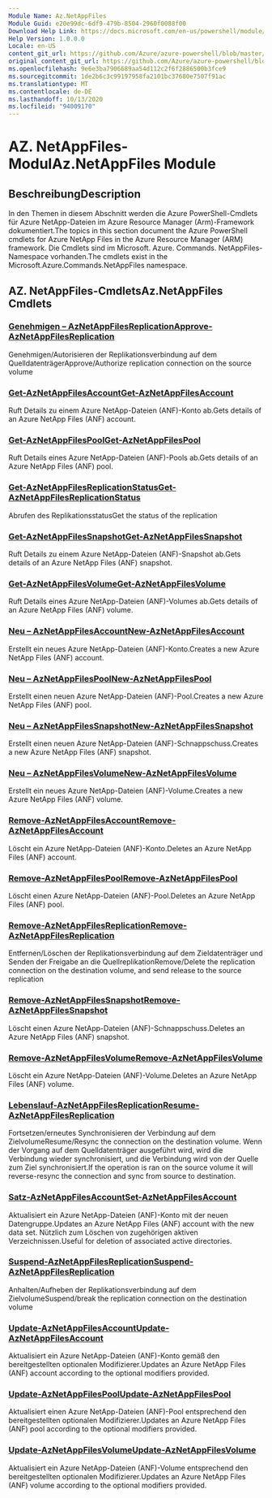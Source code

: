 ```yaml
---
Module Name: Az.NetAppFiles
Module Guid: e20e99dc-6df9-479b-8504-2960f0088f00
Download Help Link: https://docs.microsoft.com/en-us/powershell/module/az.netappfiles
Help Version: 1.0.0.0
Locale: en-US
content_git_url: https://github.com/Azure/azure-powershell/blob/master/src/NetAppFiles/NetAppFiles/help/Az.NetAppFiles.md
original_content_git_url: https://github.com/Azure/azure-powershell/blob/master/src/NetAppFiles/NetAppFiles/help/Az.NetAppFiles.md
ms.openlocfilehash: 9e6e3ba7906689aa54d112c2f6f2886500b3fce9
ms.sourcegitcommit: 1de2b6c3c99197958fa2101bc37680e7507f91ac
ms.translationtype: MT
ms.contentlocale: de-DE
ms.lasthandoff: 10/13/2020
ms.locfileid: "94009170"
---
```

# <span data-ttu-id="91d1b-101">AZ. NetAppFiles-Modul</span><span class="sxs-lookup"><span data-stu-id="91d1b-101">Az.NetAppFiles Module</span></span>
## <span data-ttu-id="91d1b-102">Beschreibung</span><span class="sxs-lookup"><span data-stu-id="91d1b-102">Description</span></span>
<span data-ttu-id="91d1b-103">In den Themen in diesem Abschnitt werden die Azure PowerShell-Cmdlets für Azure NetApp-Dateien im Azure Resource Manager (Arm)-Framework dokumentiert.</span><span class="sxs-lookup"><span data-stu-id="91d1b-103">The topics in this section document the Azure PowerShell cmdlets for Azure NetApp Files in the Azure Resource Manager (ARM) framework.</span></span> <span data-ttu-id="91d1b-104">Die Cmdlets sind im Microsoft. Azure. Commands. NetAppFiles-Namespace vorhanden.</span><span class="sxs-lookup"><span data-stu-id="91d1b-104">The cmdlets exist in the Microsoft.Azure.Commands.NetAppFiles namespace.</span></span>

## <span data-ttu-id="91d1b-105">AZ. NetAppFiles-Cmdlets</span><span class="sxs-lookup"><span data-stu-id="91d1b-105">Az.NetAppFiles Cmdlets</span></span>
### [<span data-ttu-id="91d1b-106">Genehmigen – AzNetAppFilesReplication</span><span class="sxs-lookup"><span data-stu-id="91d1b-106">Approve-AzNetAppFilesReplication</span></span>](Approve-AzNetAppFilesReplication.md)
<span data-ttu-id="91d1b-107">Genehmigen/Autorisieren der Replikationsverbindung auf dem Quelldatenträger</span><span class="sxs-lookup"><span data-stu-id="91d1b-107">Approve/Authorize replication connection on the source volume</span></span>

### [<span data-ttu-id="91d1b-108">Get-AzNetAppFilesAccount</span><span class="sxs-lookup"><span data-stu-id="91d1b-108">Get-AzNetAppFilesAccount</span></span>](Get-AzNetAppFilesAccount.md)
<span data-ttu-id="91d1b-109">Ruft Details zu einem Azure NetApp-Dateien (ANF)-Konto ab.</span><span class="sxs-lookup"><span data-stu-id="91d1b-109">Gets details of an Azure NetApp Files (ANF) account.</span></span>

### [<span data-ttu-id="91d1b-110">Get-AzNetAppFilesPool</span><span class="sxs-lookup"><span data-stu-id="91d1b-110">Get-AzNetAppFilesPool</span></span>](Get-AzNetAppFilesPool.md)
<span data-ttu-id="91d1b-111">Ruft Details eines Azure NetApp-Dateien (ANF)-Pools ab.</span><span class="sxs-lookup"><span data-stu-id="91d1b-111">Gets details of an Azure NetApp Files (ANF) pool.</span></span>

### [<span data-ttu-id="91d1b-112">Get-AzNetAppFilesReplicationStatus</span><span class="sxs-lookup"><span data-stu-id="91d1b-112">Get-AzNetAppFilesReplicationStatus</span></span>](Get-AzNetAppFilesReplicationStatus.md)
<span data-ttu-id="91d1b-113">Abrufen des Replikationsstatus</span><span class="sxs-lookup"><span data-stu-id="91d1b-113">Get the status of the replication</span></span>

### [<span data-ttu-id="91d1b-114">Get-AzNetAppFilesSnapshot</span><span class="sxs-lookup"><span data-stu-id="91d1b-114">Get-AzNetAppFilesSnapshot</span></span>](Get-AzNetAppFilesSnapshot.md)
<span data-ttu-id="91d1b-115">Ruft Details zu einem Azure NetApp-Dateien (ANF)-Snapshot ab.</span><span class="sxs-lookup"><span data-stu-id="91d1b-115">Gets details of an Azure NetApp Files (ANF) snapshot.</span></span>

### [<span data-ttu-id="91d1b-116">Get-AzNetAppFilesVolume</span><span class="sxs-lookup"><span data-stu-id="91d1b-116">Get-AzNetAppFilesVolume</span></span>](Get-AzNetAppFilesVolume.md)
<span data-ttu-id="91d1b-117">Ruft Details eines Azure NetApp-Dateien (ANF)-Volumes ab.</span><span class="sxs-lookup"><span data-stu-id="91d1b-117">Gets details of an Azure NetApp Files (ANF) volume.</span></span>

### [<span data-ttu-id="91d1b-118">Neu – AzNetAppFilesAccount</span><span class="sxs-lookup"><span data-stu-id="91d1b-118">New-AzNetAppFilesAccount</span></span>](New-AzNetAppFilesAccount.md)
<span data-ttu-id="91d1b-119">Erstellt ein neues Azure NetApp-Dateien (ANF)-Konto.</span><span class="sxs-lookup"><span data-stu-id="91d1b-119">Creates a new Azure NetApp Files (ANF) account.</span></span>

### [<span data-ttu-id="91d1b-120">Neu – AzNetAppFilesPool</span><span class="sxs-lookup"><span data-stu-id="91d1b-120">New-AzNetAppFilesPool</span></span>](New-AzNetAppFilesPool.md)
<span data-ttu-id="91d1b-121">Erstellt einen neuen Azure NetApp-Dateien (ANF)-Pool.</span><span class="sxs-lookup"><span data-stu-id="91d1b-121">Creates a new Azure NetApp Files (ANF) pool.</span></span>

### [<span data-ttu-id="91d1b-122">Neu – AzNetAppFilesSnapshot</span><span class="sxs-lookup"><span data-stu-id="91d1b-122">New-AzNetAppFilesSnapshot</span></span>](New-AzNetAppFilesSnapshot.md)
<span data-ttu-id="91d1b-123">Erstellt einen neuen Azure NetApp-Dateien (ANF)-Schnappschuss.</span><span class="sxs-lookup"><span data-stu-id="91d1b-123">Creates a new Azure NetApp Files (ANF) snapshot.</span></span>

### [<span data-ttu-id="91d1b-124">Neu – AzNetAppFilesVolume</span><span class="sxs-lookup"><span data-stu-id="91d1b-124">New-AzNetAppFilesVolume</span></span>](New-AzNetAppFilesVolume.md)
<span data-ttu-id="91d1b-125">Erstellt ein neues Azure NetApp-Dateien (ANF)-Volume.</span><span class="sxs-lookup"><span data-stu-id="91d1b-125">Creates a new Azure NetApp Files (ANF) volume.</span></span>

### [<span data-ttu-id="91d1b-126">Remove-AzNetAppFilesAccount</span><span class="sxs-lookup"><span data-stu-id="91d1b-126">Remove-AzNetAppFilesAccount</span></span>](Remove-AzNetAppFilesAccount.md)
<span data-ttu-id="91d1b-127">Löscht ein Azure NetApp-Dateien (ANF)-Konto.</span><span class="sxs-lookup"><span data-stu-id="91d1b-127">Deletes an Azure NetApp Files (ANF) account.</span></span>

### [<span data-ttu-id="91d1b-128">Remove-AzNetAppFilesPool</span><span class="sxs-lookup"><span data-stu-id="91d1b-128">Remove-AzNetAppFilesPool</span></span>](Remove-AzNetAppFilesPool.md)
<span data-ttu-id="91d1b-129">Löscht einen Azure NetApp-Dateien (ANF)-Pool.</span><span class="sxs-lookup"><span data-stu-id="91d1b-129">Deletes an Azure NetApp Files (ANF) pool.</span></span>

### [<span data-ttu-id="91d1b-130">Remove-AzNetAppFilesReplication</span><span class="sxs-lookup"><span data-stu-id="91d1b-130">Remove-AzNetAppFilesReplication</span></span>](Remove-AzNetAppFilesReplication.md)
<span data-ttu-id="91d1b-131">Entfernen/Löschen der Replikationsverbindung auf dem Zieldatenträger und Senden der Freigabe an die Quellreplikation</span><span class="sxs-lookup"><span data-stu-id="91d1b-131">Remove/Delete the replication connection on the destination volume, and send release to the source replication</span></span>

### [<span data-ttu-id="91d1b-132">Remove-AzNetAppFilesSnapshot</span><span class="sxs-lookup"><span data-stu-id="91d1b-132">Remove-AzNetAppFilesSnapshot</span></span>](Remove-AzNetAppFilesSnapshot.md)
<span data-ttu-id="91d1b-133">Löscht einen Azure NetApp-Dateien (ANF)-Schnappschuss.</span><span class="sxs-lookup"><span data-stu-id="91d1b-133">Deletes an Azure NetApp Files (ANF) snapshot.</span></span>

### [<span data-ttu-id="91d1b-134">Remove-AzNetAppFilesVolume</span><span class="sxs-lookup"><span data-stu-id="91d1b-134">Remove-AzNetAppFilesVolume</span></span>](Remove-AzNetAppFilesVolume.md)
<span data-ttu-id="91d1b-135">Löscht ein Azure NetApp-Dateien (ANF)-Volume.</span><span class="sxs-lookup"><span data-stu-id="91d1b-135">Deletes an Azure NetApp Files (ANF) volume.</span></span>

### [<span data-ttu-id="91d1b-136">Lebenslauf-AzNetAppFilesReplication</span><span class="sxs-lookup"><span data-stu-id="91d1b-136">Resume-AzNetAppFilesReplication</span></span>](Resume-AzNetAppFilesReplication.md)
<span data-ttu-id="91d1b-137">Fortsetzen/erneutes Synchronisieren der Verbindung auf dem Zielvolume</span><span class="sxs-lookup"><span data-stu-id="91d1b-137">Resume/Resync the connection on the destination volume.</span></span> <span data-ttu-id="91d1b-138">Wenn der Vorgang auf dem Quelldatenträger ausgeführt wird, wird die Verbindung wieder synchronisiert, und die Verbindung wird von der Quelle zum Ziel synchronisiert.</span><span class="sxs-lookup"><span data-stu-id="91d1b-138">If the operation is ran on the source volume it will reverse-resync the connection and sync from source to destination.</span></span>

### [<span data-ttu-id="91d1b-139">Satz-AzNetAppFilesAccount</span><span class="sxs-lookup"><span data-stu-id="91d1b-139">Set-AzNetAppFilesAccount</span></span>](Set-AzNetAppFilesAccount.md)
<span data-ttu-id="91d1b-140">Aktualisiert ein Azure NetApp-Dateien (ANF)-Konto mit der neuen Datengruppe.</span><span class="sxs-lookup"><span data-stu-id="91d1b-140">Updates an Azure NetApp Files (ANF) account with the new data set.</span></span> <span data-ttu-id="91d1b-141">Nützlich zum Löschen von zugehörigen aktiven Verzeichnissen.</span><span class="sxs-lookup"><span data-stu-id="91d1b-141">Useful for deletion of associated active directories.</span></span>

### [<span data-ttu-id="91d1b-142">Suspend-AzNetAppFilesReplication</span><span class="sxs-lookup"><span data-stu-id="91d1b-142">Suspend-AzNetAppFilesReplication</span></span>](Suspend-AzNetAppFilesReplication.md)
<span data-ttu-id="91d1b-143">Anhalten/Aufheben der Replikationsverbindung auf dem Zielvolume</span><span class="sxs-lookup"><span data-stu-id="91d1b-143">Suspend/break the replication connection on the destination volume</span></span>

### [<span data-ttu-id="91d1b-144">Update-AzNetAppFilesAccount</span><span class="sxs-lookup"><span data-stu-id="91d1b-144">Update-AzNetAppFilesAccount</span></span>](Update-AzNetAppFilesAccount.md)
<span data-ttu-id="91d1b-145">Aktualisiert ein Azure NetApp-Dateien (ANF)-Konto gemäß den bereitgestellten optionalen Modifizierer.</span><span class="sxs-lookup"><span data-stu-id="91d1b-145">Updates an Azure NetApp Files (ANF) account according to the optional modifiers provided.</span></span>

### [<span data-ttu-id="91d1b-146">Update-AzNetAppFilesPool</span><span class="sxs-lookup"><span data-stu-id="91d1b-146">Update-AzNetAppFilesPool</span></span>](Update-AzNetAppFilesPool.md)
<span data-ttu-id="91d1b-147">Aktualisiert einen Azure NetApp-Dateien (ANF)-Pool entsprechend den bereitgestellten optionalen Modifizierer.</span><span class="sxs-lookup"><span data-stu-id="91d1b-147">Updates an Azure NetApp Files (ANF) pool according to the optional modifiers provided.</span></span>

### [<span data-ttu-id="91d1b-148">Update-AzNetAppFilesVolume</span><span class="sxs-lookup"><span data-stu-id="91d1b-148">Update-AzNetAppFilesVolume</span></span>](Update-AzNetAppFilesVolume.md)
<span data-ttu-id="91d1b-149">Aktualisiert ein Azure NetApp-Dateien (ANF)-Volume entsprechend den bereitgestellten optionalen Modifizierer.</span><span class="sxs-lookup"><span data-stu-id="91d1b-149">Updates an Azure NetApp Files (ANF) volume according to the optional modifiers provided.</span></span>

